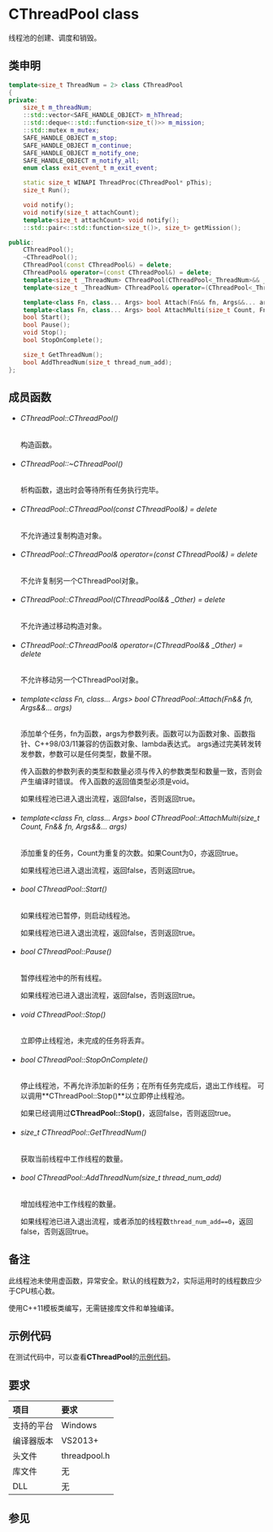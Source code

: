 # CThreadPool class

线程池的创建、调度和销毁。


## 类申明

```cpp
template<size_t ThreadNum = 2> class CThreadPool
{
private:
    size_t m_threadNum;
    ::std::vector<SAFE_HANDLE_OBJECT> m_hThread;
    ::std::deque<::std::function<size_t()>> m_mission;
    ::std::mutex m_mutex;
    SAFE_HANDLE_OBJECT m_stop;
    SAFE_HANDLE_OBJECT m_continue;
    SAFE_HANDLE_OBJECT m_notify_one;
    SAFE_HANDLE_OBJECT m_notify_all;
    enum class exit_event_t m_exit_event;

    static size_t WINAPI ThreadProc(CThreadPool* pThis);
    size_t Run();

    void notify();
    void notify(size_t attachCount);
    template<size_t attachCount> void notify();
    ::std::pair<::std::function<size_t()>, size_t> getMission();

public:
    CThreadPool();
    ~CThreadPool();
    CThreadPool(const CThreadPool&) = delete;
    CThreadPool& operator=(const CThreadPool&) = delete;
    template<size_t _ThreadNum> CThreadPool(CThreadPool<_ThreadNum>&& _Other) = delete;
    template<size_t _ThreadNum> CThreadPool& operator=(CThreadPool<_ThreadNum>&& _Other) = delete;

    template<class Fn, class... Args> bool Attach(Fn&& fn, Args&&... args);
    template<class Fn, class... Args> bool AttachMulti(size_t Count, Fn&& fn, Args&&... args);
    bool Start();
    bool Pause();
    void Stop();
    bool StopOnComplete();

    size_t GetThreadNum();
    bool AddThreadNum(size_t thread_num_add);
};
```


## 成员函数

- ###### CThreadPool::CThreadPool()
  构造函数。

- ###### CThreadPool::~CThreadPool()
  析构函数，退出时会等待所有任务执行完毕。

- ###### CThreadPool::CThreadPool(const CThreadPool&) = delete
  不允许通过复制构造对象。

- ###### CThreadPool::CThreadPool& operator=(const CThreadPool&) = delete
  不允许复制另一个CThreadPool对象。

- ###### CThreadPool::CThreadPool(CThreadPool&& _Other) = delete
  不允许通过移动构造对象。

- ###### CThreadPool::CThreadPool& operator=(CThreadPool&& _Other) = delete
  不允许移动另一个CThreadPool对象。

- ###### template<class Fn, class... Args> bool CThreadPool::Attach(Fn&& fn, Args&&... args)
  添加单个任务，fn为函数，args为参数列表。函数可以为函数对象、函数指针、C++98/03/11兼容的仿函数对象、lambda表达式。
  args通过完美转发转发参数，参数可以是任何类型，数量不限。

  传入函数的参数列表的类型和数量必须与传入的参数类型和数量一致，否则会产生编译时错误。
  传入函数的返回值类型必须是void。

  如果线程池已进入退出流程，返回false，否则返回true。

- ###### template<class Fn, class... Args> bool CThreadPool::AttachMulti(size_t Count, Fn&& fn, Args&&... args)
  添加重复的任务，Count为重复的次数。如果Count为0，亦返回true。

  如果线程池已进入退出流程，返回false，否则返回true。

- ###### bool CThreadPool::Start()
  如果线程池已暂停，则启动线程池。

  如果线程池已进入退出流程，返回false，否则返回true。

- ###### bool CThreadPool::Pause()
  暂停线程池中的所有线程。

  如果线程池已进入退出流程，返回false，否则返回true。

- ###### void CThreadPool::Stop()
  立即停止线程池，未完成的任务将丢弃。

- ###### bool CThreadPool::StopOnComplete()
  停止线程池，不再允许添加新的任务；在所有任务完成后，退出工作线程。
  可以调用**CThreadPool::Stop()**以立即停止线程池。

  如果已经调用过**CThreadPool::Stop()**，返回false，否则返回true。

- ###### size_t CThreadPool::GetThreadNum()
  获取当前线程中工作线程的数量。

- ###### bool CThreadPool::AddThreadNum(size_t thread_num_add)
  增加线程池中工作线程的数量。

  如果线程池已进入退出流程，或者添加的线程数`thread_num_add==0`，返回false，否则返回true。


## 备注

此线程池未使用虚函数，异常安全。默认的线程数为2，实际运用时的线程数应少于CPU核心数。

使用C++11模板类编写，无需链接库文件和单独编译。


## 示例代码

在测试代码中，可以查看**CThreadPool**的[示例代码](../test/threadpool.cpp)。


## 要求

项目       |  要求
:--------- |:---------
支持的平台 | Windows
编译器版本 | VS2013+
头文件     | threadpool.h
库文件     | 无
DLL        | 无


## 参见
